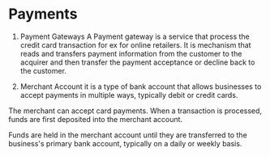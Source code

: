 # Payments
1. Payment Gateways
A Payment gateway is a service that process the credit card transaction for ex for online retailers. It is mechanism that reads and transfers payment information from the customer to the acquirer and then transfer the payment acceptance or decline back to the customer. 

2. Merchant Account
it is a type of bank account that allows businesses to accept payments in multiple ways, typically debit or credit cards. 

The merchant can accept card payments. When a transaction is processed, funds are first deposited into the merchant account.

Funds are held in the merchant account until they are transferred to the business's primary bank account, typically on a daily or weekly basis. 
